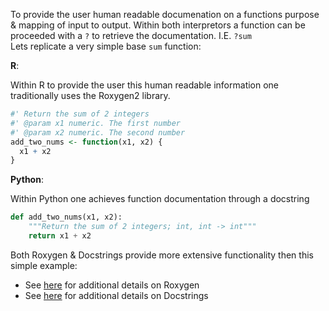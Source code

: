 To provide the user human readable documenation on a functions purpose & mapping of input to output.
Within both interpretors a function can be proceeded with a `?` to retrieve the documentation. I.E. `?sum`  
Lets replicate a very simple base `sum` function:

**R**:
 
Within R to provide the user this human readable information one traditionally uses the Roxygen2 library.
```r
#' Return the sum of 2 integers 
#' @param x1 numeric. The first number 
#' @param x2 numeric. The second number 
add_two_nums <- function(x1, x2) {
  x1 + x2
}
```

**Python**: 

Within Python one achieves function documentation through a docstring 
```python
def add_two_nums(x1, x2):
    """Return the sum of 2 integers; int, int -> int""" 
    return x1 + x2
```

Both Roxygen & Docstrings provide more extensive functionality then this simple example:
  * See [here](https://github.com/klutometis/roxygen) for additional details on Roxygen
  * See [here](https://www.python.org/dev/peps/pep-0257/) for additional details on Docstrings




